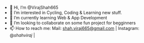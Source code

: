 - 👋 Hi, I’m @VirajShah665
- 👀 I’m interested in Cycling, Coding & Learning new stuff.
- 🌱 I’m currently learning Web & App Development
- 💞️ I’m looking to collaborate on some fun project for begginners
- 📫 How to reach me: Mail: shah.viraj665@gmail.com | Instagram: @_shahviraj_ |

<!---
VirajShah665/VirajShah665 is a ✨ special ✨ repository because its `README.md` (this file) appears on your GitHub profile.
You can click the Preview link to take a look at your changes.
--->
